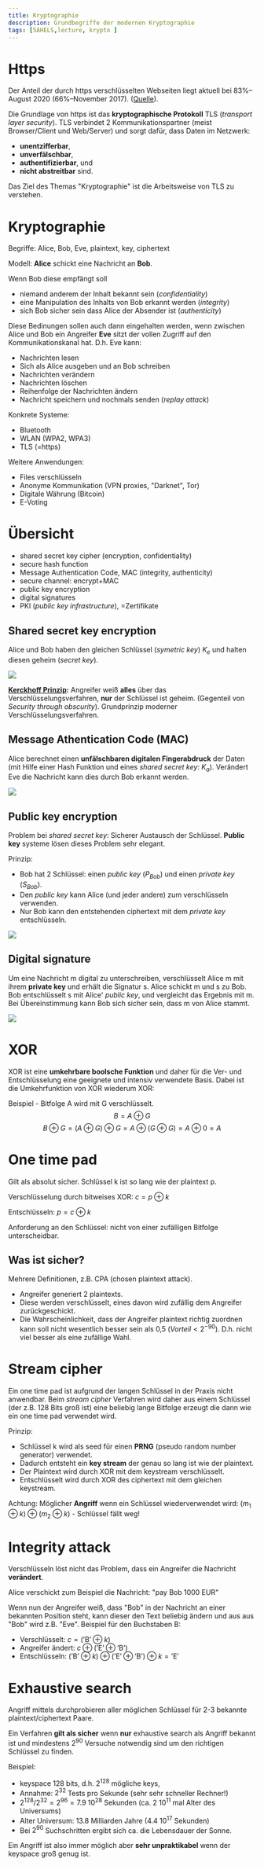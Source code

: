 ```yaml
---
title: Kryptographie
description: Grundbegriffe der modernen Kryptographie
tags: [5AHELS,lecture, krypto ]
---
```




# Https

Der Anteil der durch https verschlüsselten Webseiten liegt aktuell bei 83%–August 2020 (66%–November 2017). ([Quelle](https://letsencrypt.org/stats/)).

Die Grundlage von https ist das **kryptographische Protokoll** TLS (*transport layer security*).
TLS verbindet 2 Kommunikationspartner (meist Browser/Client und Web/Server) und sorgt dafür, dass Daten im Netzwerk:

- **unentzifferbar**,
- **unverfälschbar**,
- **authentifizierbar**, und
- **nicht abstreitbar** sind.

Das Ziel des Themas "Kryptographie" ist die Arbeitsweise von TLS zu verstehen.




# Kryptographie

Begriffe: Alice, Bob, Eve, plaintext, key, ciphertext

Modell: **Alice** schickt eine Nachricht an **Bob**.

Wenn Bob diese empfängt soll

- niemand anderem der Inhalt bekannt sein (*confidentiality*)
- eine Manipulation des Inhalts von Bob erkannt werden (*integrity*)
- sich Bob sicher sein dass Alice der Absender ist (*authenticity*)

Diese Bedinungen sollen auch dann eingehalten werden, wenn
zwischen Alice und Bob ein Angreifer **Eve** sitzt der vollen Zugriff auf den Kommunikationskanal hat. 
D.h. Eve kann:

- Nachrichten lesen
- Sich als Alice ausgeben und an Bob schreiben
- Nachrichten verändern
- Nachrichten löschen
- Reihenfolge der Nachrichten ändern
- Nachricht speichern und nochmals senden (*replay attack*)

Konkrete Systeme:

- Bluetooth
- WLAN (WPA2, WPA3)
- TLS (=https)

Weitere Anwendungen:

- Files verschlüsseln
- Anonyme Kommunikation (VPN proxies, "Darknet", Tor)
- Digitale Währung (Bitcoin)
- E-Voting



# Übersicht

- shared secret key cipher (encryption, confidentiality)
- secure hash function
- Message Authentication Code, MAC (integrity, authenticity)
- secure channel: encrypt+MAC
- public key encryption
- digital signatures
- PKI (*public key infrastructure*), =Zertifikate



## Shared secret key encryption
Alice und Bob haben den gleichen Schlüssel (*symetric key*) $K_e$ und halten diesen geheim (*secret key*).

![](fig/overv01.png)

**[Kerckhoff Prinzip](https://de.wikipedia.org/wiki/Kerckhoffs'_Prinzip):** Angreifer weiß **alles** über das Verschlüsselungsverfahren, **nur** der Schlüssel ist geheim. (Gegenteil von *Security through obscurity*). Grundprinzip moderner Verschlüsselungsverfahren.



## Message Athentication Code (MAC)

Alice berechnet einen **unfälschbaren digitalen Fingerabdruck** der Daten (mit Hilfe einer Hash Funktion 
und eines *shared secret key*: $K_a$).
Verändert Eve die Nachricht kann dies durch Bob erkannt werden.

![](fig/overv02.png)



## Public key encryption

Problem bei *shared secret key*: Sicherer Austausch der Schlüssel. **Public key** systeme lösen dieses Problem sehr elegant.

Prinzip:

- Bob hat 2 Schlüssel: einen *public key* ($P_{Bob}$) und einen *private key* ($S_{Bob}$).
- Den *public key* kann Alice (und jeder andere) zum verschlüsseln verwenden.
- Nur Bob kann den entstehenden ciphertext mit dem *private key* entschlüsseln.

![](fig/overv03.png)


## Digital signature

Um eine Nachricht m digital zu unterschreiben, verschlüsselt Alice m mit ihrem **private key** und erhält die Signatur s.
Alice schickt m und s zu Bob.
Bob entschlüsselt s mit Alice' *public key*, und vergleicht das Ergebnis mit m.
Bei Übereinstimmung kann Bob sich sicher sein, dass m von Alice stammt.

![](fig/overv04.png)



# XOR

XOR ist eine **umkehrbare boolsche Funktion** und daher für die  Ver- und Entschlüsselung eine geeignete und intensiv verwendete Basis. Dabei ist die Umkehrfunktion von XOR wiederum XOR:

Beispiel - Bitfolge A wird mit G verschlüsselt. 
$$B=A \oplus G$$
$$B \oplus G=(A \oplus G) \oplus G=A \oplus (G \oplus G)=A \oplus 0=A$$




# One time pad

Gilt als absolut sicher. Schlüssel k ist so lang wie der plaintext p. 

Verschlüsselung durch bitweises XOR:
$c=p \oplus k$

Entschlüsseln:
$p=c \oplus k$

Anforderung an den Schlüssel: nicht von einer zufälligen Bitfolge unterscheidbar.




## Was ist sicher?    

Mehrere Definitionen, z.B. CPA (chosen plaintext attack). 

- Angreifer generiert 2 plaintexts. 
- Diese werden verschlüsselt, eines davon wird zufällig dem Angreifer zurückgeschickt. 
- Die Wahrscheinlichkeit, dass der Angreifer plaintext richtig zuordnen kann soll nicht wesentlich besser sein als 0,5 ($Vorteil <2^{-90}$). D.h. nicht viel besser als eine zufällige Wahl.




# Stream cipher

Ein one time pad ist aufgrund der langen Schlüssel in der Praxis nicht anwendbar. Beim *stream cipher* Verfahren wird daher aus einem Schlüssel (der z.B. 128 Bits groß ist) eine beliebig lange Bitfolge erzeugt die dann wie ein one time pad verwendet wird.

Prinzip:

- Schlüssel k wird als seed für einen **PRNG** (pseudo random number generator) verwendet. 
- Dadurch entsteht ein **key stream** der genau so lang ist wie der plaintext.
- Der Plaintext wird durch XOR mit dem keystream verschlüsselt.
- Entschlüsselt wird durch XOR des ciphertext mit dem gleichen keystream.

Achtung: Möglicher **Angriff** wenn ein Schlüssel wiederverwendet wird:
$(m_1 \oplus k) \oplus (m_2 \oplus k)$ - Schlüssel fällt weg!



# Integrity attack

Verschlüsseln löst nicht das Problem, dass ein Angreifer die Nachricht **verändert**.

Alice verschickt zum Beispiel die Nachricht:
"pay Bob 1000 EUR"

Wenn nun der Angreifer weiß, dass "Bob" in der Nachricht an einer bekannten Position steht, kann dieser den Text beliebig ändern und aus aus "Bob" wird z.B. "Eve". Beispiel für den Buchstaben B:

- Verschlüsselt: $c=(\text{'B'} \oplus k)$ 
- Angreifer ändert: $c \oplus (\text{'E'} \oplus \text{'B'})$
- Entschlüsseln: $(\text{'B'} \oplus k) \oplus (\text{'E'} \oplus \text{'B'}) \oplus k = \text{'E'}$




# Exhaustive search

Angriff mittels durchprobieren aller möglichen Schlüssel für 2-3 bekannte plaintext/ciphertext Paare.

Ein Verfahren **gilt als sicher** wenn **nur** exhaustive search als Angriff bekannt ist und mindestens $2^{90}$ Versuche notwendig sind um den richtigen Schlüssel zu finden.

Beispiel: 

- keyspace 128 bits, d.h. $2^{128}$ mögliche keys, 
- Annahme: $2^{32}$ Tests pro Sekunde (sehr sehr schneller Rechner!)
- $2^{128}/2^{32} = 2^{96} = 7.9\ 10^{28}$ Sekunden (ca. $2\ 10^{11}$ mal Alter des Universums)
- Alter Universum: 13.8 Milliarden Jahre ($4.4\ 10^{17}$ Sekunden)
- Bei $2^{90}$ Suchschritten ergibt sich ca. die Lebensdauer der Sonne.

Ein Angriff ist also immer möglich aber **sehr unpraktikabel** wenn der keyspace groß genug ist.





